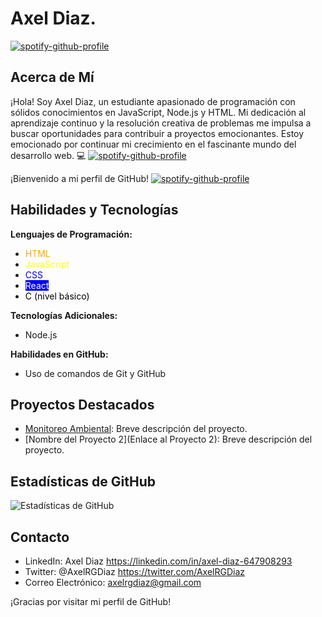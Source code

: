 # Axel Diaz.

[![spotify-github-profile](https://spotify-github-profile.vercel.app/api/view?uid=mjiq9pzc1vwlcooigvdbeaipq&cover_image=true&theme=natemoo-re&show_offline=true&background_color=121212&interchange=true&bar_color=53b14f&bar_color_cover=true)](https://spotify-github-profile.vercel.app/api/view?uid=mjiq9pzc1vwlcooigvdbeaipq&redirect=true)

## Acerca de Mí
¡Hola! Soy Axel Diaz, un estudiante apasionado de programación con sólidos conocimientos en JavaScript, Node.js y HTML.
Mi dedicación al aprendizaje continuo y la resolución creativa de problemas me impulsa a buscar oportunidades para contribuir a proyectos emocionantes. Estoy emocionado por continuar mi crecimiento en el fascinante mundo del desarrollo web. 💻
[![spotify-github-profile](https://spotify-github-profile.vercel.app/api/view?uid=mjiq9pzc1vwlcooigvdbeaipq&cover_image=true&theme=novatorem&show_offline=true&background_color=121212&interchange=true&bar_color=53b14f&bar_color_cover=true)](https://spotify-github-profile.vercel.app/api/view?uid=mjiq9pzc1vwlcooigvdbeaipq&redirect=true)

¡Bienvenido a mi perfil de GitHub!
[![spotify-github-profile](https://spotify-github-profile.vercel.app/api/view?uid=mjiq9pzc1vwlcooigvdbeaipq&cover_image=true&theme=novatorem&show_offline=true&background_color=121212&interchange=true&bar_color=53b14f&bar_color_cover=true)](https://spotify-github-profile.vercel.app/api/view?uid=mjiq9pzc1vwlcooigvdbeaipq&redirect=true)


## Habilidades y Tecnologías

**Lenguajes de Programación:**
- <span style="color: orange;">HTML</span>
- <span style="color: yellow;">JavaScript</span>
- <span style="color: blue;">CSS</span>
- <span style="color: white; background-color: blue;">React</span>
- <span style="color: black;">C (nivel básico)</span>

**Tecnologías Adicionales:**
- Node.js

**Habilidades en GitHub:**
- Uso de comandos de Git y GitHub


## Proyectos Destacados
- [Monitoreo Ambiental](https://github.com/AxelRGDiaz/Monitoreo-Ambiental-con-IoT-y-MongoDB): Breve descripción del proyecto.
- [Nombre del Proyecto 2](Enlace al Proyecto 2): Breve descripción del proyecto.

## Estadísticas de GitHub
![Estadísticas de GitHub](https://github-readme-stats.vercel.app/api?username=AxelRGDiaz&show_icons=true)

## Contacto
- LinkedIn: Axel Diaz https://linkedin.com/in/axel-diaz-647908293
- Twitter: @AxelRGDiaz https://twitter.com/AxelRGDiaz
- Correo Electrónico: axelrgdiaz@gmail.com


¡Gracias por visitar mi perfil de GitHub!

